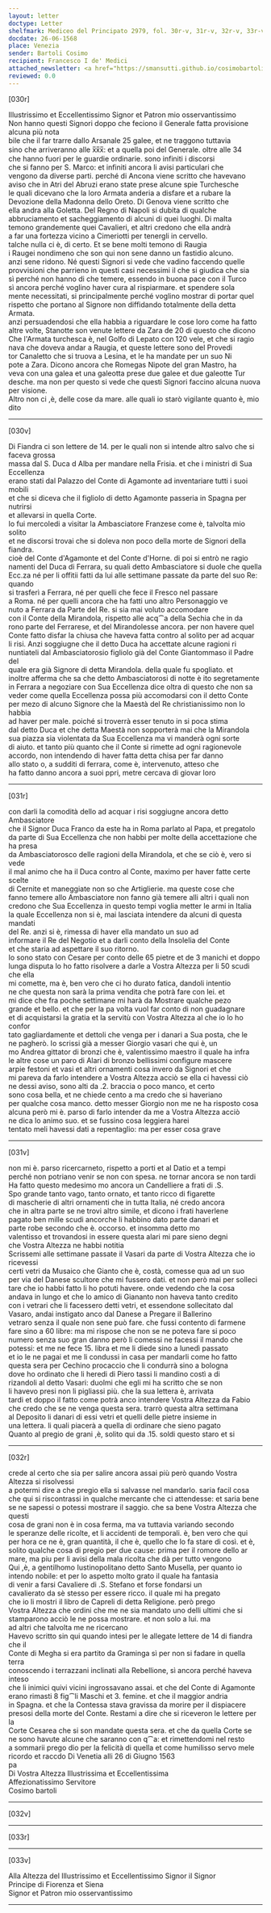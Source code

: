 ```yaml
---
layout: letter
doctype: Letter
shelfmark: Mediceo del Principato 2979, fol. 30r-v, 31r-v, 32r-v, 33r-v
docdate: 26-06-1568
place: Venezia
sender: Bartoli Cosimo
recipient: Francesco I de' Medici
attached_newsletter: <a href="https://smansutti.github.io/cosimobartoli/texts/3080_082/">3080_082</a>
reviewed: 0.0
---
```


[030r]  
  
  
Illustrissimo et Eccellentissimo Signor et Patron mio osservantissimo  
Non hanno questi Signori doppo che feciono il Generale fatta provisione alcuna più nota  
bile che il far trarre dallo Arsanale 25 galee, et ne traggono tuttavia  
sino che arriveranno alle x̅x̅x̅: et a quella poi del Generale. oltre alle 34  
che hanno fuori per le guardie ordinarie. sono infiniti i discorsi  
che si fanno per S. Marco: et infiniti ancora li avisi particulari che  
vengono da diverse parti. perché di Ancona viene scritto che havevano  
aviso che in Atri del Abruzi erano state prese alcune spie Turchesche  
le quali dicevano che la loro Armata anderia a disfare et a rubare la  
Devozione della Madonna dello Oreto. Di Genova viene scritto che  
ella andra alla Goletta. Del Regno di Napoli si dubita di qualche  
abbruciamento et sacheggiamento di alcuni di quei luoghi. Di malta  
temono grandemente quei Cavalieri, et altri credono che ella andrà  
a far una fortezza vicino a Cimeriotti per tenergli in cervello.  
talche nulla ci è, di certo. Et se bene molti temono di Raugia  
i Raugei nondimeno che son qui non sene danno un fastidio alcuno.  
anzi sene ridono. Né questi Signori si vede che vadino faccendo quelle  
provvisioni che parrieno in questi casi necessimi il che si giudica che sia  
sì perché non hanno di che temere, essendo in buona pace con il Turco  
sì ancora perché voglino haver cura al rispiarmare. et spendere sola  
mente necessitati, si principalmente perché voglino mostrar di portar quel  
rispetto che portano al Signore non diffidando totalmente della detta Armata.  
anzi persuadendosi che ella habbia a riguardare le cose loro come ha fatto  
altre volte, Stanotte son venute lettere da Zara de 20 di questo che dicono  
Che l'Armata turchesca è, nel Golfo di Lepato con 120 vele, et che si ragio  
nava che doveva andar a Raugia, et queste lettere sono del Provedi  
tor Canaletto che si truova a Lesina, et le ha mandate per un suo Ni  
pote a Zara. Dicono ancora che Romegas Nipote del gran Mastro, ha  
veva con una galea et una galeotta prese due galee et due galeotte Tur  
desche. ma non per questo si vede che questi Signori faccino alcuna nuova per visione.  
Altro non ci ,è, delle cose da mare. alle quali io starò vigilante quanto è, mio dito  
  
---  

[030v]  
  
  
Di Fiandra ci son lettere de 14. per le quali non si intende altro salvo che si faceva grossa  
massa dal S. Duca d Alba per mandare nella Frisia. et che i ministri di Sua Eccellenza  
erano stati dal Palazzo del Conte di Agamonte ad inventariare tutti i suoi mobili  
et che si diceva che il figliolo di detto Agamonte passeria in Spagna per nutrirsi  
et allevarsi in quella Corte.  
Io fui mercoledi a visitar la Ambasciatore Franzese come è, talvolta mio solito  
et ne discorsi trovai che si doleva non poco della morte de Signori della fiandra.  
cioè del Conte d'Agamonte et del Conte d'Horne. di poi si entrò ne ragio  
namenti del Duca di Ferrara, su quali detto Ambasciatore si duole che quella  
Ecc.za né per li offitii fatti da lui alle settimane passate da parte del suo Re: quando  
si trasferì a Ferrara, né per quelli che fece il Fresco nel passare  
a Roma. né per quelli ancora che ha fatti uno altro Personaggio ve  
nuto a Ferrara da Parte del Re. si sia mai voluto accomodare  
con il Conte della Mirandola, rispetto alle acq⁀a della Sechia che in da  
rono parte del Ferrarese, et del Mirandolesse ancora. per non havere quel  
Conte fatto disfar la chiusa che haveva fatta contro al solito per ad acquar  
li risi. Anzi soggiugne che il detto Duca ha accettate alcune ragioni ri  
nuntiateli dal Ambasciatorosio figliolo già del Conte Giantommaso il Padre del  
quale era già Signore di detta Mirandola. della quale fu spogliato. et  
inoltre afferma che sa che detto Ambasciatorosi di notte è ito segretamente  
in Ferrara a negoziare con Sua Eccellenza dice oltra di questo che non sa  
veder come quella Eccellenza possa più accomodarsi con il detto Conte  
per mezo di alcuno Signore che la Maestà del Re christianissimo non lo habbia  
ad haver per male. poiché si troverrà esser tenuto in si poca stima  
dal detto Duca et che detta Maestà non sopporterà mai che la Mirandola  
sua piazza sia violentata da Sua Eccellenza ma vi manderà ogni sorte  
di aiuto. et tanto più quanto che il Conte si rimette ad ogni ragionevole  
accordo, non intendendo di haver fatta detta chisa per far danno  
allo stato o, a sudditi di ferrara, come è, intervenuto, atteso che  
ha fatto danno ancora a suoi ppri, metre cercava di giovar loro  
  
---  

[031r]  
  
  
con darli la comodità dello ad acquar i risi soggiugne ancora detto Ambasciatore  
che il Signor Duca Franco da este ha in Roma parlato al Papa, et pregatolo  
da parte di Sua Eccellenza che non habbi per molte della accettazione che ha presa  
da Ambasciatorosco delle ragioni della Mirandola, et che se ciò è, vero si vede  
il mal animo che ha il Duca contro al Conte, maximo per haver fatte certe scelte  
di Cernite et maneggiate non so che Artiglierie. ma queste cose che  
fanno temere allo Ambasciatore non fanno già temere alli altri i quali non  
credono che Sua Eccellenza in questo tempi voglia metter le armi in Italia  
la quale Eccellenza non si è, mai lasciata intendere da alcuni di questa mandati  
del Re. anzi si è, rimessa di haver ella mandato un suo ad  
informare il Re del Negotio et a darli conto della Insolelia del Conte  
et che staria ad aspettare il suo ritorno.  
Io sono stato con Cesare per conto delle 65 pietre et de 3 manichi et doppo  
lunga disputa lo ho fatto risolvere a darle a Vostra Altezza per li 50 scudi che ella  
mi comette, ma è, ben vero che ci ho durato fatica, dandoli intentio  
ne che questa non sarà la prima vendita che potrà fare con lei. et  
mi dice che fra poche settimane mi harà da Mostrare qualche pezo  
grande et bello. et che per la pa volta vuol far conto di non guadagnare  
et di acquistarsi la gratia et la servitù con Vostra Altezza al che io lo ho confor  
tato gagliardamente et dettoli che venga per i danari a Sua posta, che le  
ne pagherò. Io scrissi già a messer Giorgio vasari che qui è, un  
mo Andrea gittator di bronzi che è, valentissimo maestro il quale ha infra  
le altre cose un paro di Alari di bronzo bellissimi configure mascere  
arpie festoni et vasi et altri ornamenti cosa invero da Signori et che  
mi pareva da farlo intendere a Vostra Altezza acciò se ella ci havessi ciò  
ne dessi aviso, sono alti da .2. braccia o poco manco, et certo  
sono cosa bella, et ne chiede cento a ma credo che si haveriano  
per qualche cosa manco. detto messer Giorgio non me ne ha risposto cosa  
alcuna però mi è. parso di farlo intender da me a Vostra Altezza acciò  
ne dica lo animo suo. et se fussino cosa leggiera harei  
tentato meli havessi dati a repentaglio: ma per esser cosa grave  
  
---  

[031v]  
  
  
non mi è. parso ricercarneto, rispetto a porti et al Datio et a tempi  
perché non potriano venir se non con spesa. ne tornar ancora se non tardi  
Ha fatto questo medesimo mo ancora un Candelliere a frati di .S.  
Spo grande tanto vago, tanto ornato, et tanto ricco di figarette  
di mascherie di altri ornamenti che in tutta Italia, né credo ancora  
che in altra parte se ne trovi altro simile, et dicono i frati haverlene  
pagato ben mille scudi ancorche li habbino dato parte danari et  
parte robe secondo che è. occorso. et insomma detto mo  
valentisso et trovandosi in essere questa alari mi pare sieno degni  
che Vostra Altezza ne habbi notitia  
Scrissemi alle settimane passate il Vasari da parte di Vostra Altezza che io ricevessi  
certi vetri da Musaico che Gianto che è, costà, comesse qua ad un suo  
per via del Danese scultore che mi fussero dati. et non però mai per solleci  
tare che io habbi fatto li ho potuti havere. onde vedendo che la cosa  
andava in lungo et che lo amico di Giananto non haveva tanto credito  
con i vetrari che li facessero detti vetri, et essendone sollecitato dal  
Vasaro, andai instigato anco dal Danese a Pregare il Ballerino  
vetraro senza il quale non sene può fare. che fussi contento di farmene  
fare sino a 60 libre: ma mi rispose che non se ne poteva fare si poco  
numero senza suo gran danno però li comessi ne facessi il mando che  
potessi: et me ne fece 15. libra et me li diede sino a lunedì passato  
et io le ne pagai et me li condussi in casa per mandarli come ho fatto  
questa sera per Cechino procaccio che li condurrà sino a bologna  
dove ho ordinato che li heredi di Piero tassi li mandino costì a di  
rizandoli al detto Vasari: duolmi che egli mi ha scritto che se non  
li havevo presi non li pigliassi più. che la sua lettera è, arrivata  
tardi et doppo il fatto come potrà anco intendere Vostra Altezza da Fabio  
che credo che se ne venga questa sera. trarrò questa altra settimana  
al Deposito li danari di essi vetri et quelli delle pietre insieme in  
una lettera. li quali piacerà a quella di ordinare che sieno pagato  
Quanto al pregio de grani ,è, solito qui da .15. soldi questo staro et si  
  
---  

[032r]  
  
  
crede al certo che sia per salire ancora assai più però quando Vostra Altezza si risolvessi  
a potermi dire a che pregio ella si salvasse nel mandarlo. saria facil cosa  
che qui si riscontrassi in qualche mercante che ci attendesse: et saria bene  
se ne sapessi o potessi mostrare il saggio. che sa bene Vostra Altezza che questi  
cosa de grani non è in cosa ferma, ma va tuttavia variando secondo  
le speranze delle ricolte, et li accidenti de temporali. è, ben vero che qui  
per hora ce ne è, gran quantità, il che è, quello che lo fa stare di così. et è,  
solito qualche cosa di pregio per due cause: prima per il romore dello ar  
mare, ma piu per li avisi della mala ricolta che dà per tutto vengono  
Qui ,è, a gentilhomo Iustinopolitano detto Santo Musella, per quanto io  
intendo nobile: et per lo aspetto molto grato il quale ha fantasia  
di venir a farsi Cavaliere di .S. Stefano et forse fondarsi un  
cavalierato da sè stesso per essere ricco. il quale mi ha pregato  
che io li mostri il libro de Capreli di detta Religione. però prego  
Vostra Altezza che ordini che me ne sia mandato uno delli ultimi che si  
stamparono acciò le ne possa mostrare. et non solo a lui. ma  
ad altri che talvolta me ne ricercano  
Havevo scritto sin qui quando intesi per le allegate lettere de 14 di fiandra che il  
Conte di Megha si era partito da Graminga sì per non si fadare in quella terra  
conoscendo i terrazzani inclinati alla Rebellione, sì ancora perché haveva inteso  
che li inimici quivi vicini ingrossavano assai. et che del Conte di Agamonte  
erano rimasti 8 fig⁀li Maschi et 3. femine. et che il maggior andria  
in Spagna. et che la Contessa stava gravissa da morire per il dispiacere  
presosi della morte del Conte. Restami a dire che si riceveron le lettere per la  
Corte Cesarea che si son mandate questa sera. et che da quella Corte se  
ne sono havute alcune che saranno con q⁀a: et rimettendomi nel resto  
a sommarii prego dio per la felicità di quella et come humilisso servo mele  
ricordo et raccdo Di Venetia alli 26 di Giugno 1563  
pa  
Di Vostra Altezza Illustrissima et Eccellentissima  
Affezionatissimo Servitore  
Cosimo bartoli  
  
---  

[032v]  
  
  
  
---  

[033r]  
  
  
  
---  

[033v]  
  
  
Alla Altezza del Illustrissimo et Eccellentissimo Signor il Signor  
Principe di Fiorenza et Siena  
Signor et Patron mio osservantissimo  
  
---  

